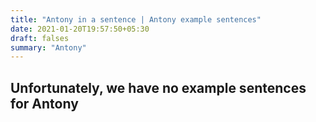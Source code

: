 ```yaml
---
title: "Antony in a sentence | Antony example sentences"
date: 2021-01-20T19:57:50+05:30
draft: falses
summary: "Antony"
---
```

## Unfortunately, we have no example sentences for Antony                 
